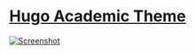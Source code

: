# [Hugo Academic Theme](https://github.com/wowchemy/starter-hugo-academic)

[![Screenshot](./preview.png)](https://wowchemy.com/hugo-themes/)
